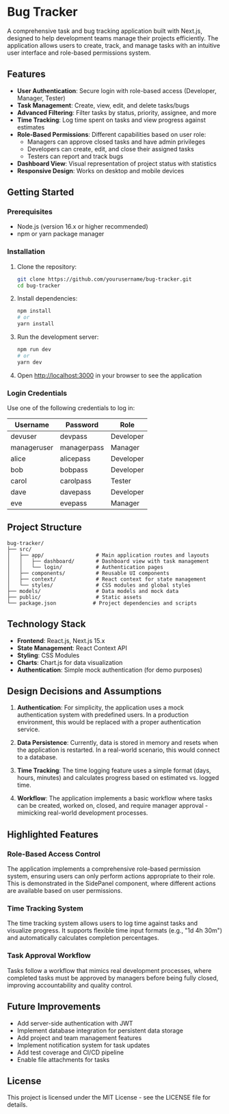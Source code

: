 # Bug Tracker

A comprehensive task and bug tracking application built with Next.js, designed to help development teams manage their projects efficiently. The application allows users to create, track, and manage tasks with an intuitive user interface and role-based permissions system.

## Features

- **User Authentication**: Secure login with role-based access (Developer, Manager, Tester)
- **Task Management**: Create, view, edit, and delete tasks/bugs
- **Advanced Filtering**: Filter tasks by status, priority, assignee, and more
- **Time Tracking**: Log time spent on tasks and view progress against estimates
- **Role-Based Permissions**: Different capabilities based on user role:
  - Managers can approve closed tasks and have admin privileges
  - Developers can create, edit, and close their assigned tasks
  - Testers can report and track bugs
- **Dashboard View**: Visual representation of project status with statistics
- **Responsive Design**: Works on desktop and mobile devices

## Getting Started

### Prerequisites

- Node.js (version 16.x or higher recommended)
- npm or yarn package manager

### Installation

1. Clone the repository:
   ```bash
   git clone https://github.com/yourusername/bug-tracker.git
   cd bug-tracker
   ```

2. Install dependencies:
   ```bash
   npm install
   # or
   yarn install
   ```

3. Run the development server:
   ```bash
   npm run dev
   # or
   yarn dev
   ```

4. Open [http://localhost:3000](http://localhost:3000) in your browser to see the application

### Login Credentials

Use one of the following credentials to log in:

| Username | Password | Role |
|----------|----------|------|
| devuser | devpass | Developer |
| manageruser | managerpass | Manager |
| alice | alicepass | Developer |
| bob | bobpass | Developer |
| carol | carolpass | Tester |
| dave | davepass | Developer |
| eve | evepass | Manager |

## Project Structure

```
bug-tracker/
├── src/
│   ├── app/                 # Main application routes and layouts
│   │   ├── dashboard/       # Dashboard view with task management
│   │   └── login/           # Authentication pages
│   ├── components/          # Reusable UI components
│   ├── context/             # React context for state management
│   └── styles/              # CSS modules and global styles
├── models/                  # Data models and mock data
├── public/                  # Static assets
└── package.json            # Project dependencies and scripts
```

## Technology Stack

- **Frontend**: React.js, Next.js 15.x
- **State Management**: React Context API
- **Styling**: CSS Modules
- **Charts**: Chart.js for data visualization
- **Authentication**: Simple mock authentication (for demo purposes)

## Design Decisions and Assumptions

1. **Authentication**: For simplicity, the application uses a mock authentication system with predefined users. In a production environment, this would be replaced with a proper authentication service.

2. **Data Persistence**: Currently, data is stored in memory and resets when the application is restarted. In a real-world scenario, this would connect to a database.

3. **Time Tracking**: The time logging feature uses a simple format (days, hours, minutes) and calculates progress based on estimated vs. logged time.

4. **Workflow**: The application implements a basic workflow where tasks can be created, worked on, closed, and require manager approval - mimicking real-world development processes.

## Highlighted Features

### Role-Based Access Control
The application implements a comprehensive role-based permission system, ensuring users can only perform actions appropriate to their role. This is demonstrated in the SidePanel component, where different actions are available based on user permissions.

### Time Tracking System
The time tracking system allows users to log time against tasks and visualize progress. It supports flexible time input formats (e.g., "1d 4h 30m") and automatically calculates completion percentages.

### Task Approval Workflow
Tasks follow a workflow that mimics real development processes, where completed tasks must be approved by managers before being fully closed, improving accountability and quality control.

## Future Improvements

- Add server-side authentication with JWT
- Implement database integration for persistent data storage
- Add project and team management features
- Implement notification system for task updates
- Add test coverage and CI/CD pipeline
- Enable file attachments for tasks

## License

This project is licensed under the MIT License - see the LICENSE file for details.
